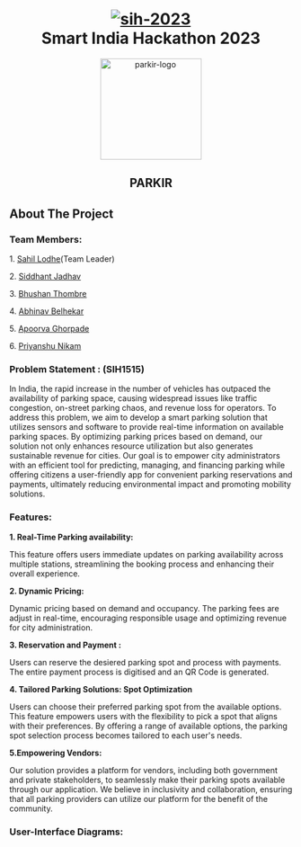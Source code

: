 <div id="top"><div>
<div align="center">
<h1>
<a href="https://ibb.co/kQ0NfGn"><img src="https://i.ibb.co/Ln6VW0w/sih-2023.png" alt="sih-2023" border="0"></a>
<div align="center">Smart India Hackathon 2023</div>

</h1>
</div>
<!-- PROJECT LOGO -->
<div align="center">
  <a href="https://ibb.co/8NHhSby"><img src="https://i.ibb.co/ydr3bpz/parkir-logo.png" alt="parkir-logo" border="0" width ="180",height="180"></a>

  <h2 align="center"><strong>PARKIR</strong></h2>

  <p align="center"></p>
</div>

## About The Project
<p></p>

### Team Members:
<p>1. <a href="https://github.com/SahilLodhe">Sahil Lodhe</a>(Team Leader)</p>
<p>2. <a href="https://github.com/Sid-0602">Siddhant Jadhav</a></p>
<p>3. <a href="https://github.com/Bhushan-Thombre">Bhushan Thombre</a></p>
<p>4. <a href="http://github.com/coderabhinav/">Abhinav Belhekar</a></p>
<p>5. <a href="https://github.com/ApoorvaGhorpade15">Apoorva Ghorpade</a></p>
<p>6. <a href="https://github.com/Priyanshu171">Priyanshu Nikam</a></p>

### Problem Statement : (SIH1515)

<p> In India, the rapid increase in the number of vehicles has outpaced the availability of parking space, causing widespread issues like traffic congestion, on-street parking chaos, and revenue loss for operators. To address this problem, we aim to develop a smart parking solution that utilizes sensors and software to provide real-time information on available parking spaces. By optimizing parking prices based on demand, our solution not only enhances resource utilization but also generates sustainable revenue for cities. Our goal is to empower city administrators with an efficient tool for predicting, managing, and financing parking while offering citizens a user-friendly app for convenient parking reservations and payments, ultimately reducing environmental impact and promoting mobility solutions.
</p>

### Features: 
<strong>1. Real-Time Parking availability:  </strong>
<p> This feature offers users immediate updates on parking availability across multiple stations, streamlining the booking process and enhancing their overall experience.</p>
<strong>2. Dynamic Pricing:  </strong>
<p> Dynamic pricing based on demand and occupancy. The parking fees are adjust in real-time, encouraging responsible usage and optimizing revenue for city administration. </p>
<strong>3. Reservation and Payment :  </strong>
<p> Users can reserve the desiered parking spot and process with payments. The entire payment process is digitised and an QR Code is generated. </p>
<strong>4. Tailored Parking Solutions: Spot Optimization </strong>
<p> Users can choose their preferred parking spot from the available options. This feature empowers users with the flexibility to pick a spot that aligns with their preferences. By offering a range of available options, the parking spot selection process becomes tailored to each user's needs.</p>
<strong>5.Empowering Vendors: </strong>
<p> Our solution provides a platform for vendors, including both government and private stakeholders, to seamlessly make their parking spots available through our application. We believe in inclusivity and collaboration, ensuring that all parking providers can utilize our platform for the benefit of the community.</p>

### User-Interface Diagrams:




